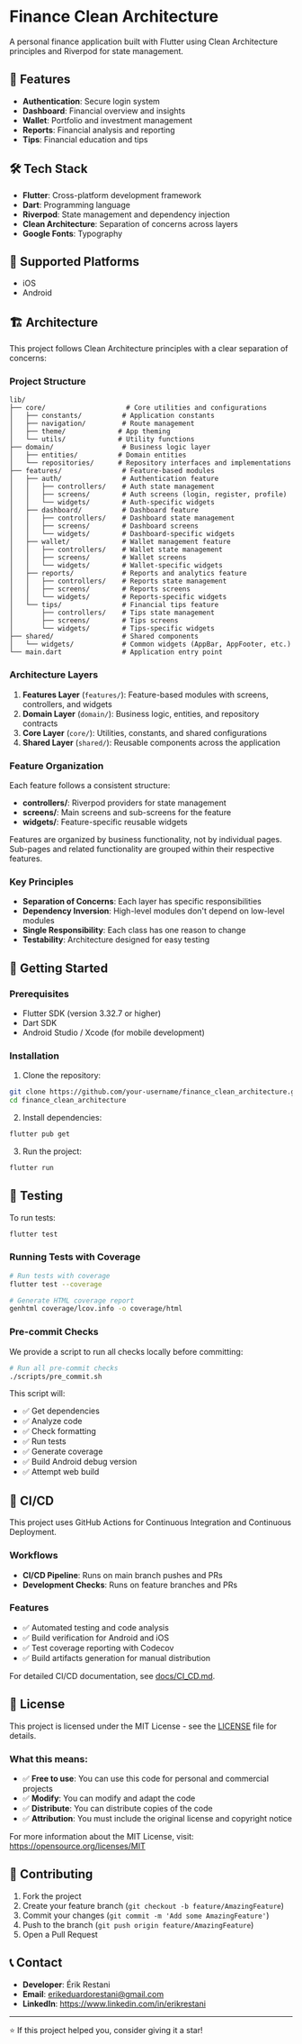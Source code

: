 # Finance Clean Architecture

A personal finance application built with Flutter using Clean Architecture principles and Riverpod for state management.

## 🚀 Features

- **Authentication**: Secure login system
- **Dashboard**: Financial overview and insights
- **Wallet**: Portfolio and investment management
- **Reports**: Financial analysis and reporting
- **Tips**: Financial education and tips

## 🛠️ Tech Stack

- **Flutter**: Cross-platform development framework
- **Dart**: Programming language
- **Riverpod**: State management and dependency injection
- **Clean Architecture**: Separation of concerns across layers
- **Google Fonts**: Typography

## 📱 Supported Platforms

- iOS
- Android

## 🏗️ Architecture

This project follows Clean Architecture principles with a clear separation of concerns:

### Project Structure

```
lib/
├── core/                    # Core utilities and configurations
│   ├── constants/          # Application constants
│   ├── navigation/         # Route management
│   ├── theme/             # App theming
│   └── utils/             # Utility functions
├── domain/                 # Business logic layer
│   ├── entities/          # Domain entities
│   └── repositories/      # Repository interfaces and implementations
├── features/               # Feature-based modules
│   ├── auth/               # Authentication feature
│   │   ├── controllers/    # Auth state management
│   │   ├── screens/        # Auth screens (login, register, profile)
│   │   └── widgets/        # Auth-specific widgets
│   ├── dashboard/          # Dashboard feature
│   │   ├── controllers/    # Dashboard state management
│   │   ├── screens/        # Dashboard screens
│   │   └── widgets/        # Dashboard-specific widgets
│   ├── wallet/             # Wallet management feature
│   │   ├── controllers/    # Wallet state management
│   │   ├── screens/        # Wallet screens
│   │   └── widgets/        # Wallet-specific widgets
│   ├── reports/            # Reports and analytics feature
│   │   ├── controllers/    # Reports state management
│   │   ├── screens/        # Reports screens
│   │   └── widgets/        # Reports-specific widgets
│   └── tips/               # Financial tips feature
│       ├── controllers/    # Tips state management
│       ├── screens/        # Tips screens
│       └── widgets/        # Tips-specific widgets
├── shared/                 # Shared components
│   └── widgets/            # Common widgets (AppBar, AppFooter, etc.)
└── main.dart               # Application entry point
```

### Architecture Layers

1. **Features Layer** (`features/`): Feature-based modules with screens, controllers, and widgets
2. **Domain Layer** (`domain/`): Business logic, entities, and repository contracts
3. **Core Layer** (`core/`): Utilities, constants, and shared configurations
4. **Shared Layer** (`shared/`): Reusable components across the application

### Feature Organization

Each feature follows a consistent structure:
- **controllers/**: Riverpod providers for state management
- **screens/**: Main screens and sub-screens for the feature
- **widgets/**: Feature-specific reusable widgets

Features are organized by business functionality, not by individual pages. Sub-pages and related functionality are grouped within their respective features.

### Key Principles

- **Separation of Concerns**: Each layer has specific responsibilities
- **Dependency Inversion**: High-level modules don't depend on low-level modules
- **Single Responsibility**: Each class has one reason to change
- **Testability**: Architecture designed for easy testing

## 🚀 Getting Started

### Prerequisites

- Flutter SDK (version 3.32.7 or higher)
- Dart SDK
- Android Studio / Xcode (for mobile development)

### Installation

1. Clone the repository:
```bash
git clone https://github.com/your-username/finance_clean_architecture.git
cd finance_clean_architecture
```

2. Install dependencies:
```bash
flutter pub get
```

3. Run the project:
```bash
flutter run
```

## 🧪 Testing

To run tests:

```bash
flutter test
```

### Running Tests with Coverage

```bash
# Run tests with coverage
flutter test --coverage

# Generate HTML coverage report
genhtml coverage/lcov.info -o coverage/html
```

### Pre-commit Checks

We provide a script to run all checks locally before committing:

```bash
# Run all pre-commit checks
./scripts/pre_commit.sh
```

This script will:
- ✅ Get dependencies
- ✅ Analyze code
- ✅ Check formatting
- ✅ Run tests
- ✅ Generate coverage
- ✅ Build Android debug version
- ✅ Attempt web build

## 🚀 CI/CD

This project uses GitHub Actions for Continuous Integration and Continuous Deployment.

### Workflows

- **CI/CD Pipeline**: Runs on main branch pushes and PRs
- **Development Checks**: Runs on feature branches and PRs

### Features

- ✅ Automated testing and code analysis
- ✅ Build verification for Android and iOS
- ✅ Test coverage reporting with Codecov
- ✅ Build artifacts generation for manual distribution

For detailed CI/CD documentation, see [docs/CI_CD.md](docs/CI_CD.md).

## 📄 License

This project is licensed under the MIT License - see the [LICENSE](LICENSE) file for details.

### What this means:
- ✅ **Free to use**: You can use this code for personal and commercial projects
- ✅ **Modify**: You can modify and adapt the code
- ✅ **Distribute**: You can distribute copies of the code
- ✅ **Attribution**: You must include the original license and copyright notice

For more information about the MIT License, visit: https://opensource.org/licenses/MIT

## 🤝 Contributing

1. Fork the project
2. Create your feature branch (`git checkout -b feature/AmazingFeature`)
3. Commit your changes (`git commit -m 'Add some AmazingFeature'`)
4. Push to the branch (`git push origin feature/AmazingFeature`)
5. Open a Pull Request

## 📞 Contact

- **Developer**: Érik Restani
- **Email**: erikeduardorestani@gmail.com
- **LinkedIn**: https://www.linkedin.com/in/erikrestani

---

⭐ If this project helped you, consider giving it a star!
